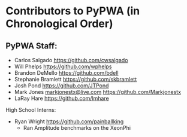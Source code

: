 # Contributors to PyPWA (in Chronological Order)

## PyPWA Staff:
 - Carlos Salgado <https://github.com/cwsalgado>
 - Will Phelps <https://github.com/wphelps>
 - Brandon DeMello <https://github.com/bdell>
 - Stephanie Bramlett <https://github.com/skbramlett>
 - Josh Pond <https://github.com/JTPond>
 - Mark Jones <markjonestx@live.com> <https://github.com/Markjonestx>
 - LaRay Hare <https://github.com/lmhare>

High School Interns:

 - Ryan Wright <https://github.com/painballking>
   - Ran Amplitude benchmarks on the XeonPhi
